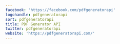 ```yaml
---
facebook: 'https://facebook.com/pdfgeneratorapi'
logohandle: pdfgeneratorapi
sort: pdfgeneratorapi
title: PDF Generator API
twitter: pdfgeneratorapi
website: 'https://pdfgeneratorapi.com/'
---
```


